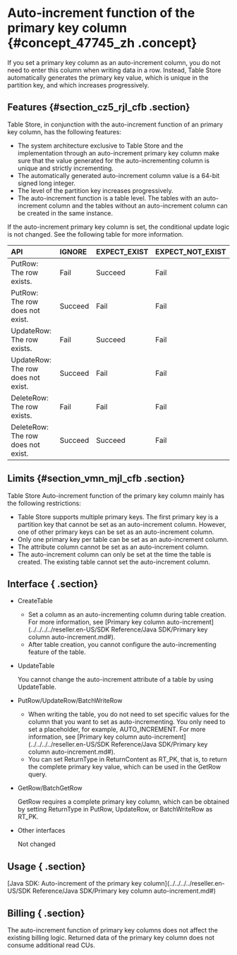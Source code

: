 # Auto-increment function of the primary key column {#concept_47745_zh .concept}

If you set a primary key column as an auto-increment column, you do not need to enter this column when writing data in a row. Instead, Table Store automatically generates the primary key value, which is unique in the partition key, and which increases progressively.

## Features {#section_cz5_rjl_cfb .section}

Table Store, in conjunction with the auto-increment function of an primary key column, has the following features:

-   The system architecture exclusive to Table Store and the implementation through an auto-increment primary key column make sure that the value generated for the auto-incrementing column is unique and strictly incrementing.
-   The automatically generated auto-increment column value is a 64-bit signed long integer.
-   The level of the partition key increases progressively.
-   The auto-increment function is a table level. The tables with an auto-increment column and the tables without an auto-increment column can be created in the same instance.

If the auto-increment primary key column is set, the conditional update logic is not changed. See the following table for more information.

|API|IGNORE|EXPECT\_EXIST|EXPECT\_NOT\_EXIST|
|:--|:-----|:------------|:-----------------|
|PutRow: The row exists.|Fail|Succeed|Fail|
|PutRow: The row does not exist.|Succeed|Fail|Fail|
|UpdateRow: The row exists.|Fail|Succeed|Fail|
|UpdateRow: The row does not exist.|Succeed|Fail|Fail|
|DeleteRow: The row exists.|Fail|Fail|Fail|
|DeleteRow: The row does not exist.|Succeed|Succeed|Fail|

## Limits {#section_vmn_mjl_cfb .section}

Table Store Auto-increment function of the primary key column mainly has the following restrictions:

-   Table Store supports multiple primary keys. The first primary key is a partition key that cannot be set as an auto-increment column. However, one of other primary keys can be set as an auto-increment column.
-   Only one primary key per table can be set as an auto-increment column.
-   The attribute column cannot be set as an auto-increment column.
-   The auto-increment column can only be set at the time the table is created. The existing table cannot set the auto-increment column.

## Interface { .section}

-   CreateTable
    -   Set a column as an auto-incrementing column during table creation. For more information, see [Primary key column auto-increment](../../../../reseller.en-US/SDK Reference/Java SDK/Primary key column auto-increment.md#).
    -   After table creation, you cannot configure the auto-incrementing feature of the table.
-   UpdateTable

    You cannot change the auto-increment attribute of a table by using UpdateTable.

-   PutRow/UpdateRow/BatchWriteRow
    -   When writing the table, you do not need to set specific values for the column that you want to set as auto-incrementing. You only need to set a placeholder, for example, AUTO\_INCREMENT. For more information, see [Primary key column auto-increment](../../../../reseller.en-US/SDK Reference/Java SDK/Primary key column auto-increment.md#).
    -   You can set ReturnType in ReturnContent as RT\_PK, that is, to return the complete primary key value, which can be used in the GetRow query.
-   GetRow/BatchGetRow

    GetRow requires a complete primary key column, which can be obtained by setting ReturnType in PutRow, UpdateRow, or BatchWriteRow as RT\_PK.

-   Other interfaces

    Not changed


## Usage { .section}

 [Java SDK: Auto-increment of the primary key column](../../../../reseller.en-US/SDK Reference/Java SDK/Primary key column auto-increment.md#) 

## Billing { .section}

The auto-increment function of primary key columns does not affect the existing billing logic. Returned data of the primary key column does not consume additional read CUs.

